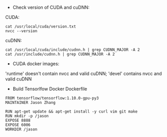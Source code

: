 * Check version of CUDA and cuDNN:

 CUDA: 
```
cat /usr/local/cuda/version.txt
nvcc --version
```
 cuDNN: 
```
cat /usr/local/cuda/include/cudnn.h | grep CUDNN_MAJOR -A 2
cat /usr/include/cudnn.h | grep CUDNN_MAJOR -A 2
```

* CUDA docker images:
 
 'runtime' doesn't contain nvcc and valid cuDNN; 
 'devel' contains nvcc and valid cuDNN

* Build Tensorlfow Docker
Dockerfile
```
FROM tensorflow/tensorflow:1.10.0-gpu-py3
MAINTAINER Jason Zhang

RUN apt-get update && apt-get install -y curl vim git make
RUN mkdir -p /jason
EXPOSE 8888
EXPOSE 6006
WORKDIR /jason
```
